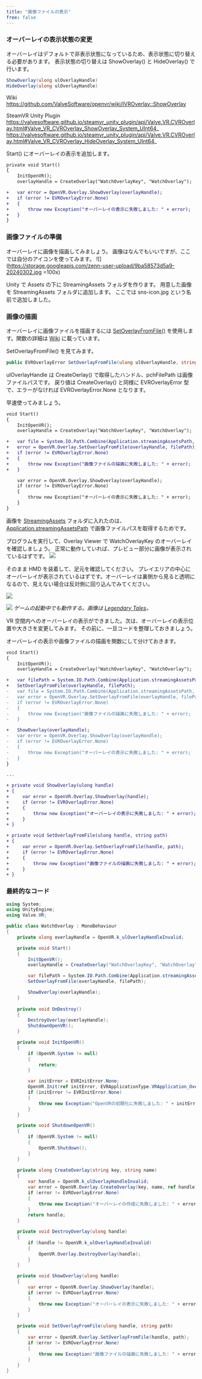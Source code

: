```yaml
---
title: "画像ファイルの表示"
free: false
---
```


### オーバーレイの表示状態の変更
オーバーレイはデフォルトで非表示状態になっているため、表示状態に切り替える必要があります。
表示状態の切り替えは ShowOverlay() と HideOverlay() で行います。

```cs
ShowOverlay(ulong ulOverlayHandle)
HideOverlay(ulong ulOverlayHandle)
```

Wiki
https://github.com/ValveSoftware/openvr/wiki/IVROverlay::ShowOverlay

SteamVR Unity Plugin
https://valvesoftware.github.io/steamvr_unity_plugin/api/Valve.VR.CVROverlay.html#Valve_VR_CVROverlay_ShowOverlay_System_UInt64_
https://valvesoftware.github.io/steamvr_unity_plugin/api/Valve.VR.CVROverlay.html#Valve_VR_CVROverlay_HideOverlay_System_UInt64_

Start() にオーバーレイの表示を追加します。

```diff cs:WatchOverlay.cs
private void Start()
{
    InitOpenVR();
    overlayHandle = CreateOverlay("WatchOverlayKey", "WatchOverlay");

+   var error = OpenVR.Overlay.ShowOverlay(overlayHandle);
+   if (error != EVROverlayError.None)
+   {
+       throw new Exception("オーバーレイの表示に失敗しました: " + error);
+   }
}
```


### 画像ファイルの準備
オーバーレイに画像を描画してみましょう。
画像はなんでもいいですが、ここでは自分のアイコンを使ってみます。
![](https://storage.googleapis.com/zenn-user-upload/9ba58573d5a9-20240302.jpg =100x)

Unity で Assets の下に StreamingAssets フォルダを作ります。
用意した画像を StreamingAssets フォルダに追加します。
ここでは sns-icon.jpg という名前で追加しました。

### 画像の描画
オーバーレイに画像ファイルを描画するには [SetOverlayFromFile()](https://valvesoftware.github.io/steamvr_unity_plugin/api/Valve.VR.CVROverlay.html#Valve_VR_CVROverlay_SetOverlayFromFile_System_UInt64_System_String_) を使用します。関数の詳細は [Wiki](https://github.com/ValveSoftware/openvr/wiki/IVROverlay::SetOverlayFromFile) に載っています。

SetOverlayFromFile() を見てみます。

```cs
public EVROverlayError SetOverlayFromFile(ulong ulOverlayHandle, string pchFilePath)
```

ulOverlayHandle は CreateOerlay() で取得したハンドル、pchFilePath は画像ファイルパスです。
戻り値は CreateOverlay() と同様に EVROverlayError 型で、エラーがなければ EVROverlayError.None となります。

早速使ってみましょう。

```diff cs:WatchOverlay.cs
void Start()
{
    InitOpenVR();
    overlayHandle = CreateOverlay("WatchOverlayKey", "WatchOverlay");

+   var file = System.IO.Path.Combine(Application.streamingAssetsPath, "sns-icon.jpg");
+   error = OpenVR.Overlay.SetOverlayFromFile(overlayHandle, filePath);
+   if (error != EVROverlayError.None)
+   {
+       throw new Exception("画像ファイルの描画に失敗しました: " + error);
+   }

    var error = OpenVR.Overlay.ShowOverlay(overlayHandle);
    if (error != EVROverlayError.None)
    {
        throw new Exception("オーバーレイの表示に失敗しました: " + error);
    }
}
```

画像を [StreamingAssets](https://docs.unity3d.com/Manual/StreamingAssets.html) フォルダに入れたのは、[Application.streamingAssetsPath](https://docs.unity3d.com/ScriptReference/Application-streamingAssetsPath.html) で画像ファイルパスを取得するためです。

プログラムを実行して、Overlay Viewer で WatchOverlayKey のオーバーレイを確認しましょう。
正常に動作していれば、プレビュー部分に画像が表示されているはずです。
![](https://storage.googleapis.com/zenn-user-upload/c7cc3e4edf39-20240306.png)


そのまま HMD を装着して、足元を確認してください。
プレイエリアの中心にオーバーレイが表示されているはずです。オーバーレイは裏側から見ると透明になるので、見えない場合は反対側に回り込んでみてください。

![](/images/file-overlay-in-vr.jpg)


![](/images/overlay-in-game.jpg)
*ゲームの起動中でも動作する。画像は [Legendary Tales](https://store.steampowered.com/app/1465070/Legendary_Tales/)。*

VR 空間内へのオーバーレイの表示ができました。次は、オーバーレイの表示位置や大きさを変更してみます。
その前に、一旦コードを整理しておきましょう。

オーバーレイの表示や画像ファイルの描画を関数にして分けておきます。


```diff cs:WatchOverlay.cs
void Start()
{
    InitOpenVR();
    overlayHandle = CreateOverlay("WatchOverlayKey", "WatchOverlay");

+   var filePath = System.IO.Path.Combine(Application.streamingAssetsPath, "sns-icon.jpg")
+   SetOverlayFromFile(overlayHandle, filePath);
-   var file = System.IO.Path.Combine(Application.streamingAssetsPath, "sns-icon.jpg");
-   var error = OpenVR.Overlay.SetOverlayFromFile(overlayHandle, filePath);
-   if (error != EVROverlayError.None)
-   {
-       throw new Exception("画像ファイルの描画に失敗しました: " + error);
-   }

+   ShowOverlay(overlayHandle);
-   var error = OpenVR.Overlay.ShowOverlay(overlayHandle);
-   if (error != EVROverlayError.None)
-   {
-       throw new Exception("オーバーレイの表示に失敗しました: " + error);
-   }
}

...

+ private void ShowOverlay(ulong handle)
+ {
+     var error = OpenVR.Overlay.ShowOverlay(handle);
+     if (error != EVROverlayError.None)
+     {
+         throw new Exception("オーバーレイの表示に失敗しました: " + error);
+     }
+ }

+ private void SetOverlayFromFile(ulong handle, string path)
+ {
+     var error = OpenVR.Overlay.SetOverlayFromFile(handle, path);
+     if (error != EVROverlayError.None)
+     {
+         throw new Exception("画像ファイルの描画に失敗しました: " + error);
+     }
+ }
```

### 最終的なコード
```cs:WatchOverlay.cs
using System;
using UnityEngine;
using Valve.VR;

public class WatchOverlay : MonoBehaviour
{
    private ulong overlayHandle = OpenVR.k_ulOverlayHandleInvalid;

    private void Start()
    {        
        InitOpenVR();
        overlayHandle = CreateOverlay("WatchOverlayKey", "WatchOverlay");

        var filePath = System.IO.Path.Combine(Application.streamingAssetsPath, "sns-icon.jpg");
        SetOverlayFromFile(overlayHandle, filePath);

        ShowOverlay(overlayHandle);
    }
    
    private void OnDestroy()
    {
        DestroyOverlay(overlayHandle);
        ShutdownOpenVR();
    }

    private void InitOpenVR()
    {
        if (OpenVR.System != null)
        {
            return;
        }

        var initError = EVRInitError.None;
        OpenVR.Init(ref initError, EVRApplicationType.VRApplication_Overlay);
        if (initError != EVRInitError.None)
        {
            throw new Exception("OpenVRの初期化に失敗しました: " + initError);
        }
    }

    private void ShutdownOpenVR()
    {
        if (OpenVR.System != null)
        {
            OpenVR.Shutdown();
        }
    }
    
    private ulong CreateOverlay(string key, string name)
    {
        var handle = OpenVR.k_ulOverlayHandleInvalid;
        var error = OpenVR.Overlay.CreateOverlay(key, name, ref handle);
        if (error != EVROverlayError.None)
        { 
            throw new Exception("オーバーレイの作成に失敗しました: " + error);
        }
        return handle;
    }

    private void DestroyOverlay(ulong handle)
    {
        if (handle != OpenVR.k_ulOverlayHandleInvalid)
        {
            OpenVR.Overlay.DestroyOverlay(handle);
        }
    }

    private void ShowOverlay(ulong handle)
    {
        var error = OpenVR.Overlay.ShowOverlay(handle);
        if (error != EVROverlayError.None)
        {
            throw new Exception("オーバーレイの表示に失敗しました: " + error);
        }
    }

    private void SetOverlayFromFile(ulong handle, string path)
    {
        var error = OpenVR.Overlay.SetOverlayFromFile(handle, path);
        if (error != EVROverlayError.None)
        {
            throw new Exception("画像ファイルの描画に失敗しました: " + error);
        }
    }
}
```